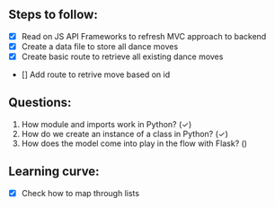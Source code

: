 ## Steps to follow:
- [x] Read on JS API Frameworks to refresh MVC approach to backend
- [x] Create a data file to store all dance moves
- [x] Create basic route to retrieve all existing dance moves
- [] Add route to retrive move based on id

## Questions:
1. How module and imports work in Python? (✓)
2. How do we create an instance of a class in Python? (✓)
3. How does the model come into play in the flow with Flask? ()


## Learning curve:
- [x] Check how to map through lists